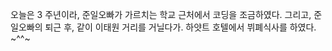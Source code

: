 오늘은 3 주년이라, 준일오빠가 가르치는 학교 근처에서 코딩을 조금하였다.
그리고, 준일오빠의 퇴근 후, 같이 이태원 거리를 거닐다가. 하얏트 호텔에서 뷔폐식사를 하였다.
~^^~
